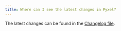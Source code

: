 ```yaml
---
title: Where can I see the latest changes in Pyxel?
---
```


The latest changes can be found in the [Changelog file](https://esa.gitlab.io/pyxel/doc/stable/references/changelog.html).